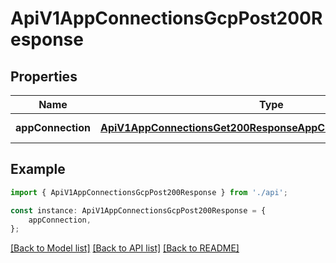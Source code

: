 # ApiV1AppConnectionsGcpPost200Response


## Properties

Name | Type | Description | Notes
------------ | ------------- | ------------- | -------------
**appConnection** | [**ApiV1AppConnectionsGet200ResponseAppConnectionsInnerAnyOf4**](ApiV1AppConnectionsGet200ResponseAppConnectionsInnerAnyOf4.md) |  | [default to undefined]

## Example

```typescript
import { ApiV1AppConnectionsGcpPost200Response } from './api';

const instance: ApiV1AppConnectionsGcpPost200Response = {
    appConnection,
};
```

[[Back to Model list]](../README.md#documentation-for-models) [[Back to API list]](../README.md#documentation-for-api-endpoints) [[Back to README]](../README.md)
